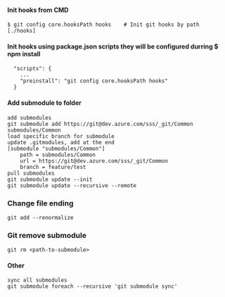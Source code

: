 
#### Init hooks from CMD
```
$ git config core.hooksPath hooks    # Init git hooks by path [./hooks]
```

#### Init hooks using package.json scripts they will be configured durring $ npm install

```
  "scripts": {
    ...
    "preinstall": "git config core.hooksPath hooks"
  }
```

#### Add submodule to folder
```
add submodules
git submodule add https://git@dev.azure.com/sss/_git/Common submodules/Common
load specific branch for submodule
update .gitmodules, add at the end
[submodule "submodules/Common"]
	path = submodules/Common
	url = https://git@dev.azure.com/sss/_git/Common
	branch = feature/test
pull submodules
git submodule update --init
git submodule update --recursive --remote
```
### Change file ending
```
git add --renormalize
```

### Git remove submodule
```
git rm <path-to-submodule>
```

#### Other
```
sync all submodules
git submodule foreach --recursive 'git submodule sync'
```
